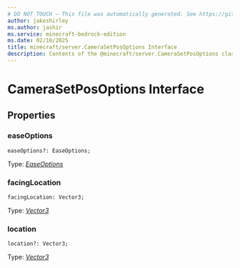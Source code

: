 ```yaml
---
# DO NOT TOUCH — This file was automatically generated. See https://github.com/mojang/minecraftapidocsgenerator to modify descriptions, examples, etc.
author: jakeshirley
ms.author: jashir
ms.service: minecraft-bedrock-edition
ms.date: 02/10/2025
title: minecraft/server.CameraSetPosOptions Interface
description: Contents of the @minecraft/server.CameraSetPosOptions class.
---
```

# CameraSetPosOptions Interface

## Properties

### **easeOptions**
`easeOptions?: EaseOptions;`

Type: [*EaseOptions*](EaseOptions.md)

### **facingLocation**
`facingLocation: Vector3;`

Type: [*Vector3*](Vector3.md)

### **location**
`location?: Vector3;`

Type: [*Vector3*](Vector3.md)
